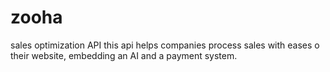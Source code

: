 # zooha
sales optimization API
this api helps companies process sales with eases o their website, embedding an AI and a payment system.
